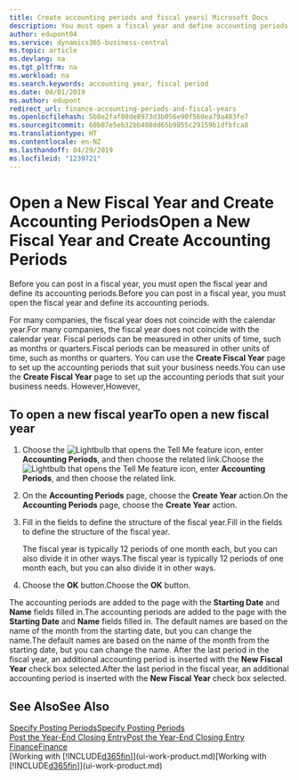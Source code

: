 ```yaml
---
title: Create accounting periods and fiscal years| Microsoft Docs
description: You must open a fiscal year and define accounting periods, before you can post in a fiscal year.
author: edupont04
ms.service: dynamics365-business-central
ms.topic: article
ms.devlang: na
ms.tgt_pltfrm: na
ms.workload: na
ms.search.keywords: accounting year, fiscal period
ms.date: 04/01/2019
ms.author: edupont
redirect_url: finance-accounting-periods-and-fiscal-years
ms.openlocfilehash: 5b8e2faf08de8973d3b056e90f560ea79a483fe7
ms.sourcegitcommit: 60b87e5eb32bb408dd65b9855c29159b1dfbfca8
ms.translationtype: HT
ms.contentlocale: en-NZ
ms.lasthandoff: 04/29/2019
ms.locfileid: "1239721"
---
```

# <a name="open-a-new-fiscal-year-and-create-accounting-periods"></a><span data-ttu-id="95c6f-103">Open a New Fiscal Year and Create Accounting Periods</span><span class="sxs-lookup"><span data-stu-id="95c6f-103">Open a New Fiscal Year and Create Accounting Periods</span></span>
<span data-ttu-id="95c6f-104">Before you can post in a fiscal year, you must open the fiscal year and define its accounting periods.</span><span class="sxs-lookup"><span data-stu-id="95c6f-104">Before you can post in a fiscal year, you must open the fiscal year and define its accounting periods.</span></span>  

<span data-ttu-id="95c6f-105">For many companies, the fiscal year does not coincide with the calendar year.</span><span class="sxs-lookup"><span data-stu-id="95c6f-105">For many companies, the fiscal year does not coincide with the calendar year.</span></span> <span data-ttu-id="95c6f-106">Fiscal periods can be measured in other units of time, such as months or quarters.</span><span class="sxs-lookup"><span data-stu-id="95c6f-106">Fiscal periods can be measured in other units of time, such as months or quarters.</span></span> <span data-ttu-id="95c6f-107">You can use the **Create Fiscal Year** page to set up the accounting periods that suit your business needs.</span><span class="sxs-lookup"><span data-stu-id="95c6f-107">You can use the **Create Fiscal Year** page to set up the accounting periods that suit your business needs.</span></span> <span data-ttu-id="95c6f-108">However,</span><span class="sxs-lookup"><span data-stu-id="95c6f-108">However,</span></span>   

## <a name="to-open-a-new-fiscal-year"></a><span data-ttu-id="95c6f-109">To open a new fiscal year</span><span class="sxs-lookup"><span data-stu-id="95c6f-109">To open a new fiscal year</span></span>
1. <span data-ttu-id="95c6f-110">Choose the ![Lightbulb that opens the Tell Me feature](media/ui-search/search_small.png "Tell me what you want to do") icon, enter **Accounting Periods**, and then choose the related link.</span><span class="sxs-lookup"><span data-stu-id="95c6f-110">Choose the ![Lightbulb that opens the Tell Me feature](media/ui-search/search_small.png "Tell me what you want to do") icon, enter **Accounting Periods**, and then choose the related link.</span></span>
2. <span data-ttu-id="95c6f-111">On the **Accounting Periods** page, choose the **Create Year** action.</span><span class="sxs-lookup"><span data-stu-id="95c6f-111">On the **Accounting Periods** page, choose the **Create Year** action.</span></span>
3. <span data-ttu-id="95c6f-112">Fill in the fields to define the structure of the fiscal year.</span><span class="sxs-lookup"><span data-stu-id="95c6f-112">Fill in the fields to define the structure of the fiscal year.</span></span>

    <span data-ttu-id="95c6f-113">The fiscal year is typically 12 periods of one month each, but you can also divide it in other ways.</span><span class="sxs-lookup"><span data-stu-id="95c6f-113">The fiscal year is typically 12 periods of one month each, but you can also divide it in other ways.</span></span>
4. <span data-ttu-id="95c6f-114">Choose the **OK** button.</span><span class="sxs-lookup"><span data-stu-id="95c6f-114">Choose the **OK** button.</span></span>

<span data-ttu-id="95c6f-115">The accounting periods are added to the page with the **Starting Date** and **Name** fields filled in.</span><span class="sxs-lookup"><span data-stu-id="95c6f-115">The accounting periods are added to the page with the **Starting Date** and **Name** fields filled in.</span></span> <span data-ttu-id="95c6f-116">The default names are based on the name of the month from the starting date, but you can change the name.</span><span class="sxs-lookup"><span data-stu-id="95c6f-116">The default names are based on the name of the month from the starting date, but you can change the name.</span></span> <span data-ttu-id="95c6f-117">After the last period in the fiscal year, an additional accounting period is inserted with the **New Fiscal Year** check box selected.</span><span class="sxs-lookup"><span data-stu-id="95c6f-117">After the last period in the fiscal year, an additional accounting period is inserted with the **New Fiscal Year** check box selected.</span></span>  


## <a name="see-also"></a><span data-ttu-id="95c6f-118">See Also</span><span class="sxs-lookup"><span data-stu-id="95c6f-118">See Also</span></span>
[<span data-ttu-id="95c6f-119">Specify Posting Periods</span><span class="sxs-lookup"><span data-stu-id="95c6f-119">Specify Posting Periods</span></span>](finance-how-specify-posting-periods.md)  
[<span data-ttu-id="95c6f-120">Post the Year-End Closing Entry</span><span class="sxs-lookup"><span data-stu-id="95c6f-120">Post the Year-End Closing Entry</span></span>](year-how-post-year-end-close-entry.md)  
[<span data-ttu-id="95c6f-121">Finance</span><span class="sxs-lookup"><span data-stu-id="95c6f-121">Finance</span></span>](finance.md)  
<span data-ttu-id="95c6f-122">[Working with [!INCLUDE[d365fin](includes/d365fin_md.md)]](ui-work-product.md)</span><span class="sxs-lookup"><span data-stu-id="95c6f-122">[Working with [!INCLUDE[d365fin](includes/d365fin_md.md)]](ui-work-product.md)</span></span>
